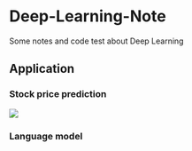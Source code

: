 # Deep-Learning-Note
Some notes and code test about Deep Learning
## Application
### Stock price prediction
<a href="https://github.com/zhengsizuo/Deep-Learning-Note/blob/master/StockPrediction/lstm_predict_stock.py">
    <img class="course-image" src="https://github.com/zhengsizuo/Deep-Learning-Note/blob/master/StockPrediction/final_figure.png">
</a>

### Language model
